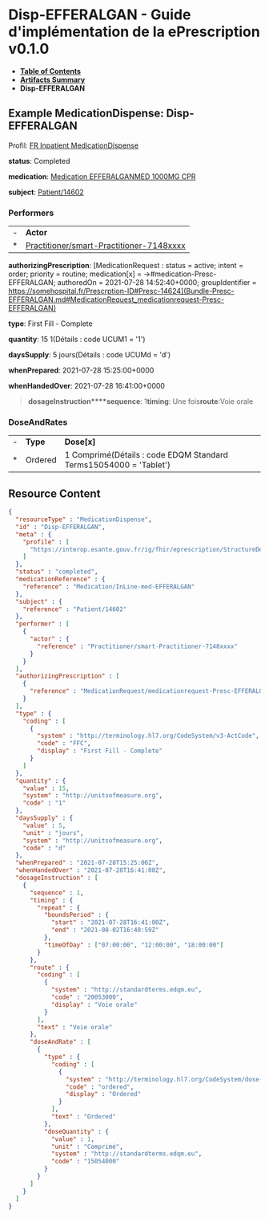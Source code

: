 # Disp-EFFERALGAN - Guide d'implémentation de la ePrescription v0.1.0

* [**Table of Contents**](toc.md)
* [**Artifacts Summary**](artifacts.md)
* **Disp-EFFERALGAN**

## Example MedicationDispense: Disp-EFFERALGAN

Profil: [FR Inpatient MedicationDispense](StructureDefinition-fr-inpatient-medication-dispense.md)

**status**: Completed

**medication**: [Medication EFFERALGANMED 1000MG CPR](Medication-InLine-med-EFFERALGAN.md)

**subject**: [Patient/14602](Patient/14602)

### Performers

| | |
| :--- | :--- |
| - | **Actor** |
| * | [Practitioner/smart-Practitioner-7148xxxx](Practitioner/smart-Practitioner-7148xxxx) |

**authorizingPrescription**: [MedicationRequest : status = active; intent = order; priority = routine; medication[x] = ->#medication-Presc-EFFERALGAN; authoredOn = 2021-07-28 14:52:40+0000; groupIdentifier = https://somehospital.fr/Prescrption-ID#Presc-14624](Bundle-Presc-EFFERALGAN.md#MedicationRequest_medicationrequest-Presc-EFFERALGAN)

**type**: First Fill - Complete

**quantity**: 15 1(Détails : code UCUM1 = '1')

**daysSupply**: 5 jours(Détails : code UCUMd = 'd')

**whenPrepared**: 2021-07-28 15:25:00+0000

**whenHandedOver**: 2021-07-28 16:41:00+0000

> **dosageInstruction****sequence**: 1**timing**: Une fois**route**:Voie orale

### DoseAndRates

| | | |
| :--- | :--- | :--- |
| - | **Type** | **Dose[x]** |
| * | Ordered | 1 Comprimé(Détails : code EDQM Standard Terms15054000 = 'Tablet') |




## Resource Content

```json
{
  "resourceType" : "MedicationDispense",
  "id" : "Disp-EFFERALGAN",
  "meta" : {
    "profile" : [
      "https://interop.esante.gouv.fr/ig/fhir/eprescription/StructureDefinition/fr-inpatient-medication-dispense"
    ]
  },
  "status" : "completed",
  "medicationReference" : {
    "reference" : "Medication/InLine-med-EFFERALGAN"
  },
  "subject" : {
    "reference" : "Patient/14602"
  },
  "performer" : [
    {
      "actor" : {
        "reference" : "Practitioner/smart-Practitioner-7148xxxx"
      }
    }
  ],
  "authorizingPrescription" : [
    {
      "reference" : "MedicationRequest/medicationrequest-Presc-EFFERALGAN"
    }
  ],
  "type" : {
    "coding" : [
      {
        "system" : "http://terminology.hl7.org/CodeSystem/v3-ActCode",
        "code" : "FFC",
        "display" : "First Fill - Complete"
      }
    ]
  },
  "quantity" : {
    "value" : 15,
    "system" : "http://unitsofmeasure.org",
    "code" : "1"
  },
  "daysSupply" : {
    "value" : 5,
    "unit" : "jours",
    "system" : "http://unitsofmeasure.org",
    "code" : "d"
  },
  "whenPrepared" : "2021-07-28T15:25:00Z",
  "whenHandedOver" : "2021-07-28T16:41:00Z",
  "dosageInstruction" : [
    {
      "sequence" : 1,
      "timing" : {
        "repeat" : {
          "boundsPeriod" : {
            "start" : "2021-07-28T16:41:00Z",
            "end" : "2021-08-02T16:40:59Z"
          },
          "timeOfDay" : ["07:00:00", "12:00:00", "18:00:00"]
        }
      },
      "route" : {
        "coding" : [
          {
            "system" : "http://standardterms.edqm.eu",
            "code" : "20053000",
            "display" : "Voie orale"
          }
        ],
        "text" : "Voie orale"
      },
      "doseAndRate" : [
        {
          "type" : {
            "coding" : [
              {
                "system" : "http://terminology.hl7.org/CodeSystem/dose-rate-type",
                "code" : "ordered",
                "display" : "Ordered"
              }
            ],
            "text" : "Ordered"
          },
          "doseQuantity" : {
            "value" : 1,
            "unit" : "Comprimé",
            "system" : "http://standardterms.edqm.eu",
            "code" : "15054000"
          }
        }
      ]
    }
  ]
}

```
